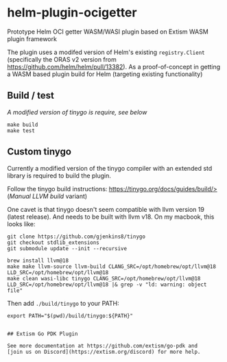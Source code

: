 # helm-plugin-ocigetter

Prototype Helm OCI getter WASM/WASI plugin based on Extism WASM plugin framework

The plugin uses a modifed version of Helm's existing `registry.Client` (specifically the ORAS v2 version from https://github.com/helm/helm/pull/13382). As a proof-of-concept in getting a WASM based plugin build for Helm (targeting existing functionality)

## Build / test

_A modified version of tinygo is require, see below_

```
make build
make test
```

## Custom tinygo

Currently a modified version of the tinygo compiler with an extended std library is required to build the plugin.

Follow the tinygo build instructions: https://tinygo.org/docs/guides/build/> (_Manual LLVM build_ variant)

One cavet is that tinygo doesn't seem compatible with llvm version 19 (latest release). And needs to be built with llvm v18.
On my macbook, this looks like:

```
git clone https://github.com/gjenkins8/tinygo
git checkout stdlib_extensions
git submodule update --init --recursive

brew install llvm@18
make make llvm-source llvm-build CLANG_SRC=/opt/homebrew/opt/llvm@18 LLD_SRC=/opt/homebrew/opt/llvm@18
make clean wasi-libc tinygo CLANG_SRC=/opt/homebrew/opt/llvm@18 LLD_SRC=/opt/homebrew/opt/llvm@18 |& grep -v "ld: warning: object file"
```

Then add `./build/tinygo` to your PATH:
```
export PATH="$(pwd)/build/tinygo:${PATH}"


## Extism Go PDK Plugin

See more documentation at https://github.com/extism/go-pdk and
[join us on Discord](https://extism.org/discord) for more help.

